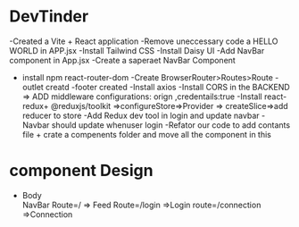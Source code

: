 # DevTinder 

-Created a Vite + React application
-Remove uneccessary code a HELLO WORLD in APP.jsx
-Install Tailwind CSS
-Install Daisy UI
-Add NavBar component in App.jsx
-Create a  saperaet NavBar Component 
- install npm react-router-dom 
-Create BrowserRouter>Routes>Route 
-outlet creatd 
-footer created
-Install axios 
-Install CORS in the BACKEND => ADD middleware configurations: orign ,credentails:true
-Install react-redux+ @reduxjs/toolkit =>configureStore=>Provider => createSlice=>add reducer to store 
-Add Redux dev tool in login and update navbar 
-Navbar should update whenuser login 
-Refator our code to add contants file + crate a compenents folder and move all the component in this 

# component Design
- Body  
    NavBar 
    Route=/ => Feed
    Route=/login =>Login
    route=/connection =>Connection
